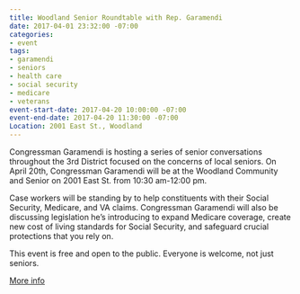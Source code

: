 ```yaml
---
title: Woodland Senior Roundtable with Rep. Garamendi
date: 2017-04-01 23:32:00 -07:00
categories:
- event
tags:
- garamendi
- seniors
- health care
- social security
- medicare
- veterans
event-start-date: 2017-04-20 10:00:00 -07:00
event-end-date: 2017-04-20 11:30:00 -07:00
Location: 2001 East St., Woodland
---
```


Congressman Garamendi is hosting a series of senior conversations throughout the 3rd District focused on the concerns of local seniors. On April 20th, Congressman Garamendi will be at the Woodland Community and Senior on 2001 East St. from 10:30 am-12:00 pm. 

Case workers will be standing by to help constituents with their Social Security, Medicare, and VA claims. Congressman Garamendi will also be discussing legislation he’s introducing to expand Medicare coverage, create new cost of living standards for Social Security, and safeguard crucial protections that you rely on. 

This event is free and open to the public. Everyone is welcome, not just seniors. 

[More info](http://garamendi.house.gov/event/woodland-senior-roundtable)